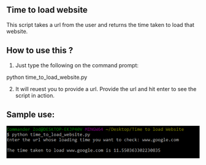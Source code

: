 ## Time to load website 

This script takes a url from the user and returns the time taken to load that website.

## How to use this ?

1. Just type the following on the command prompt:

python time_to_load_website.py

2. It will reuest you to provide a url. Provide the url and hit enter to see the script in action.

## Sample use:

<p align = "center">
	<img src="sample.PNG" alt="sample">
</p>